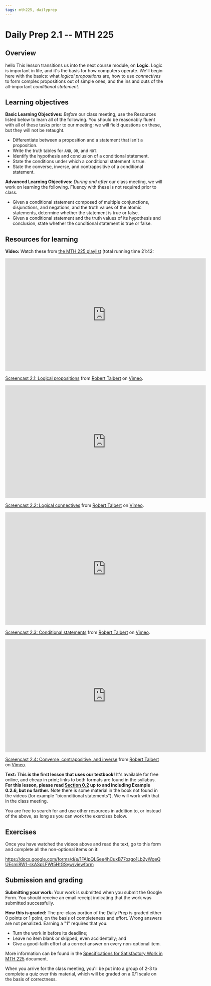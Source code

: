 ```yaml
---
tags: mth225, dailyprep
---
```


# Daily Prep 2.1 -- MTH 225

## Overview
hello
This lesson transitions us into the next course module, on **Logic**. Logic is important in life, and it's the basis for how computers operate. We'll begin here with the basics: what *logical propositions* are, how to use *connectives* to form complex propositions out of simple ones, and the ins and outs of the all-important *conditional statement*. 

## Learning objectives 

**Basic Learning Objectives:** *Before* our class meeting, use the Resources listed below to learn all of the following. You should be reasonably fluent with all of these tasks prior to our meeting; we will field questions on these, but they will not be retaught. 

- Differentiate between a proposition and a statement that isn't a proposition. 
- Write the truth tables for `AND`, `OR`, and `NOT`.
- Identify the hypothesis and conclusion of a conditional statement. 
- State the conditions under which a conditional statement is true. 
- State the converse, inverse, and contrapositive of a conditional statement. 


**Advanced Learning Objectives:** *During and after* our class meeting, we will work on learning the following. Fluency with these is not required prior to class. 

- Given a conditional statement composed of multiple conjunctions, disjunctions, and negations, and the truth values of the atomic statements, determine whether the statement is true or false. 
- Given a conditional statement and the truth values of its hypothesis and conclusion, state whether the conditional statement is true or false. 



## Resources for learning

**Video:** Watch these from [the MTH 225 playlist](https://vimeo.com/showcase/8667148) (total running time 21:42: 

<iframe src="https://player.vimeo.com/video/585874236?h=ac08503df2" width="640" height="360" frameborder="0" allow="autoplay; fullscreen; picture-in-picture" allowfullscreen></iframe>
<p><a href="https://vimeo.com/585874236">Screencast 2.1: Logical propositions</a> from <a href="https://vimeo.com/user132700952">Robert Talbert</a> on <a href="https://vimeo.com">Vimeo</a>.</p>

<iframe src="https://player.vimeo.com/video/585958504?h=0b7769f78c" width="640" height="360" frameborder="0" allow="autoplay; fullscreen; picture-in-picture" allowfullscreen></iframe>
<p><a href="https://vimeo.com/585958504">Screencast 2.2: Logical connectives</a> from <a href="https://vimeo.com/user132700952">Robert Talbert</a> on <a href="https://vimeo.com">Vimeo</a>.</p>

<iframe src="https://player.vimeo.com/video/588372005?h=411ac35f76" width="640" height="360" frameborder="0" allow="autoplay; fullscreen; picture-in-picture" allowfullscreen></iframe>
<p><a href="https://vimeo.com/588372005">Screencast 2.3: Conditional statements</a> from <a href="https://vimeo.com/user132700952">Robert Talbert</a> on <a href="https://vimeo.com">Vimeo</a>.</p>

<iframe src="https://player.vimeo.com/video/588861844?h=3596e8dbfd" width="640" height="360" frameborder="0" allow="autoplay; fullscreen; picture-in-picture" allowfullscreen></iframe>
<p><a href="https://vimeo.com/588861844">Screencast 2.4: Converse, contrapositive, and inverse</a> from <a href="https://vimeo.com/user132700952">Robert Talbert</a> on <a href="https://vimeo.com">Vimeo</a>.</p>

**Text:**  **This is the first lesson that uses our textbook!** It's available for free online, and cheap in print; links to both formats are found in the syllabus. **For this lesson, please read [Section 0.2](http://discrete.openmathbooks.org/dmoi3/sec_intro-statements.html) up to and including Example 0.2.6, but no farther.** Note there is some material in the book not found in the videos (for example "biconditional statements"). We will work with that in the class meeting. 

You are free to search for and use other resources in addition to, or instead of the above, as long as you can work the exercises below.

## Exercises 

Once you have watched the videos above and read the text, go to this form and complete all the non-optional items on it:

https://docs.google.com/forms/d/e/1FAIpQLSee4hCuxB77ozgo1Lb2yWgeQUEsmi8W1-skASpLFWt5HtGSyw/viewform


## Submission and grading 

**Submitting your work:** Your work is submitted when you submit the Google Form. You should receive an email receipt indicating that the work was submitted successfully. 

**How this is graded:** The pre-class portion of the Daily Prep is graded either 0 points or 1 point, on the basis of completeness and effort. Wrong answers are not penalized. Earning a "1" requires that you: 

- Turn the work in before its deadline; 
- Leave no item blank or skipped, even accidentally; and 
- Give a good-faith effort at a correct answer on every non-optional item. 

More information can be found in the [Specifications for Satisfactory Work in MTH 225](/Cy6P0rGZQzuOM3NwZ3ZuMw) document. 

When you arrive for the class meeting, you'll be put into a group of 2-3 to complete a quiz over this material, which will be graded on a 0/1 scale on the basis of correctness. 
<!--stackedit_data:
eyJoaXN0b3J5IjpbNjA1MjUxNzkxXX0=
-->